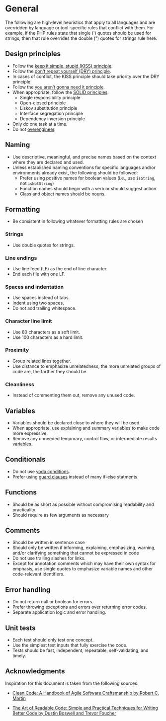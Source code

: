 # General

The following are high-level heuristics that apply to all languages and are overridden by language or tool-specific rules that conflict with them. For example, if the PHP rules state that single (') quotes should be used for strings, then that rule overrides the double (") quotes for strings rule here.

## Design principles

<!-- alex ignore simple wacko stupid -->

- Follow the [keep it simple, stupid (KISS) principle](https://en.wikipedia.org/wiki/KISS_principle).
- Follow the [don't repeat yourself (DRY) principle](https://en.wikipedia.org/wiki/Don%27t_repeat_yourself).
- In cases of conflict, the KISS principle should take priority over the DRY principle.
- Follow the [you aren’t gonna need it principle](https://en.wikipedia.org/wiki/You_aren%27t_gonna_need_it).
- When appropriate, follow the [SOLID principles](https://en.wikipedia.org/wiki/SOLID):
  - Single responsibility principle
  - Open-closed principle
  - Liskov substitution principle
  - Interface segregation principle
  - Dependency inversion principle
- Only do one task at a time.
- Do not [overengineer](https://en.wikipedia.org/wiki/Overengineering).

## Naming

- Use descriptive, meaningful, and precise names based on the context where they are declared and used.
- Unless established naming conventions for specific languages and/or environments already exist, the following should be followed:
  - Prefer using positive names for boolean values (i.e., use `isString`, not `isNotString`)
  - Function names should begin with a verb or should suggest action.
  - Class and object names should be nouns.

## Formatting

- Be consistent in following whatever formatting rules are chosen

### Strings

- Use double quotes for strings.

### Line endings

- Use line feed (LF) as the end of line character.
- End each file with one LF.

### Spaces and indentation

- Use spaces instead of tabs.
- Indent using two spaces.
- Do not add trailing whitespace.

### Character line limit

- Use 80 characters as a soft limit.
- Use 100 characters as a hard limit.

### Proximity

- Group related lines together.
- Use distance to emphasize unrelatedness; the more unrelated groups of code are, the farther they should be.

### Cleanliness

- Instead of commenting them out, remove any unused code.

## Variables

- Variables should be declared close to where they will be used.
- When appropriate, use explaining and summary variables to make code more expressive.
- Remove any unneeded temporary, control flow, or intermediate results variables.

## Conditionals

- Do not use [yoda conditions](https://en.wikipedia.org/wiki/Yoda_conditions).
- Prefer using [guard clauses](<https://en.wikipedia.org/wiki/Guard_(computer_science)>) instead of many if-else statments.

## Functions

- Should be as short as possible without compromising readability and practicality
- Should require as few arguments as necessary

## Comments

- Should be written in sentence case
- Should only be written if informing, explaining, emphasizing, warning, and/or clarifying something that cannot be expressed in code
- Do not use trailing slashes for links.
- Except for annotation comments which may have their own syntax for emphasis, use single quotes to emphasize variable names and other code-relevant identifiers.

## Error handling

- Do not return null or boolean for errors.
- Prefer throwing exceptions and errors over returning error codes.
- Separate application logic and error handling.

## Unit tests

- Each test should only test one concept.
- Use the simplest test inputs that fully exercise the code.
- Tests should be fast, independent, repeatable, self-validating, and timely.

## Acknowledgments

Inspiration for this document is taken from the following sources:

- [Clean Code: A Handbook of Agile Software Craftsmanship by Robert C. Martin](https://www.amazon.com/Clean-Code-Handbook-Software-Craftsmanship/dp/0132350882)
<!-- alex ignore simple -->
- [The Art of Readable Code: Simple and Practical Techniques for Writing Better Code by Dustin Boswell and Trevor Foucher](https://www.amazon.com/Art-Readable-Code-Practical-Techniques/dp/0596802293)
